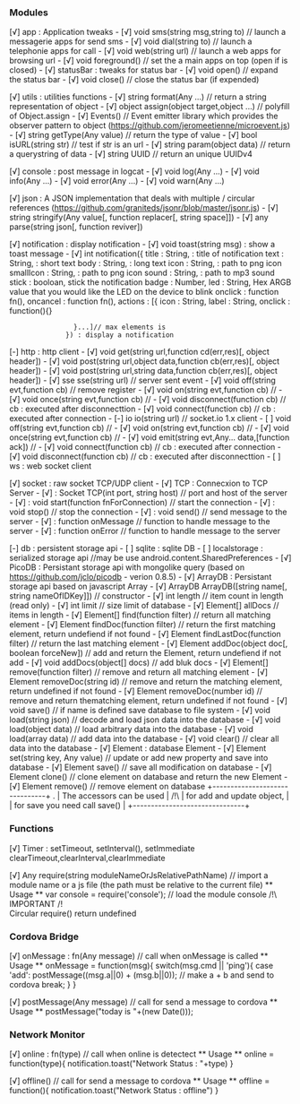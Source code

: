 ### Modules

[√]     app : Application tweaks
			- [√] void sms(string msg,string to) // launch a messagerie apps for send sms
			- [√] void dial(string to) // launch a telephonie apps for call
			- [√] void web(string url) // launch a web apps for browsing url
			- [√] void foreground() // set the a main apps on top (open if is closed)
			- [√] statusBar : tweaks for status bar
				- [√] void open() // expand the status bar
				- [√] void close() // close the status bar (if expended)

[√]		utils : utilities functions
			- [√] string format(Any ...) // return a string representation of object
			- [√] object assign(object target,object ...) // polyfill of Object.assign
			- [√] Events() // Event emitter library which provides the observer pattern to object (https://github.com/jeromeetienne/microevent.js)
			- [√] string getType(Any value) // return the type of value
			- [√] bool isURL(string str) // test if str is an url
			- [√] string param(object data) // return a querystring of data
			- [√] string UUID // return an unique UUIDv4

[√]    	console : post message in logcat
            - [√] void log(Any ...)
            - [√] void info(Any ...)
            - [√] void error(Any ...)
            - [√] void warn(Any ...)

[√]		json : A JSON implementation that deals with multiple / circular references (https://github.com/graniteds/jsonr/blob/master/jsonr.js)
			- [√] string stringify(Any value[, function replacer[, string space]])
			- [√] any parse(string json[, function reviver])

[√]		notification : display notification
			- [√] void toast(string msg) : show a toast message
			- [√] int notification({
					title : String, : title of notification
					text  : String, : short text
					body  : String, : long text
					icon  : String, : path to png icon
					smallIcon  : String, : path to png icon
					sound  : String, : path to mp3 sound
					stick  : booloan, stick the notification
					badge : Number, 
					led : String, Hex ARGB value that you would like the LED on the device to blink
					onclick : function fn(),
					oncancel : function fn(),
					actions : [{
						icon : String,
						label : String,
						onclick : function(){}

					}...]// max elements is
	    		  }) : display a notification

[-]    	http : http client
            - [√] void get(string url,function cd(err,res)[, object header])
            - [√] void post(string url,object data,function cb(err,res)[, object header])
            - [√] void post(string url,string data,function cb(err,res)[, object header])
            - [√] sse  sse(string url) // server sent event
				- [√] void off(string evt,function cb) // remove register
				- [√] void on(string evt,function cb) // 
				- [√] void once(string evt,function cb) //
				- [√] void disconnect(function cb) // cb : executed after disconnecttion
				- [√] void connect(function cb) // cb : executed after connection
			- [-] io   io(string url) // socket.io 1.x client
				- [ ] void off(string evt,function cb) //
				- [√] void on(string evt,function cb) //
				- [√] void once(string evt,function cb) //
				- [√] void emit(string evt,Any... data,[function ack]) //
				- [√] void connect(function cb) // cb : executed after connection
				- [√] void disconnect(function cb) // cb : executed after disconnecttion
		    - [ ] ws : web socket client

[√]    	socket : raw socket TCP/UDP client
		- [√] TCP : Connecxion to TCP Server
			- [√] : Socket 	TCP(int port, string host) // port and host of the server
			- [√] : void 	start(function fnForConnection) // start the connection
			- [√] : void 	stop() // stop the connection
			- [√] : void 	send() // send message to the server
			- [√] : function 	onMessage // function to handle message to the server
			- [√] : function 	onError // function to handle message to the server


[-]    	db : persistent storage api
		- [ ] sqlite : sqlite DB
		- [ ] localstorage : serialized storage api //may be use android.content.SharedPreferences
		- [√] PicoDB : Persistant storage api with mongolike query (based on https://github.com/jclo/picodb - verion 0.8.5)
		- [√] ArrayDB : Persistant storage api based on javascript Array
			- [√] ArrayDB   ArrayDB([string name[, string nameOfIDKey]]) // constructor
            - [√] int       length // item count in length (read only)
			- [√] int       limit // size limit of database
			- [√] Element[] allDocs // items in length
			- [√] Element[] find(function filter) // return all matching element
			- [√] Element   findDoc(function filter) // return the first matching element, return undefiend if not found
			- [√] Element   findLastDoc(function filter) // return the last matching element
			- [√] Element   addDoc(object doc[, boolean forceNew]) // add and return the Element, return undefiend if not add
			- [√] void      addDocs(object[] docs) // add bluk docs
			- [√] Element[] remove(function filter) // remove and return all matching element
			- [√] Element   removeDoc(string id) // remove and return the matching element, return undefined if not found
			- [√] Element   removeDoc(number id) // remove and return thematching element, return undefined if not found
			- [√] void      save() // if name is defined save database to file system
			- [√] void      load(string json) // decode and load json data into the database
			- [√] void      load(object data) // load arbitrary data into the database
            - [√] void      load(array data) // add data into the database
			- [√] void      clear() // clear all data into the database
			- [√] Element : database Element
				- [√] Element set(string key, Any value) // update or add new property and save into database
				- [√] Element save() // save all modification on database
				- [√] Element clone() // clone element on database and return the new Element
				- [√] Element remove() // remove element on database 
			        +-------------------------------+
                 .  | The accessors can be used     |
                /!\ | for add and update object,    |
                    | for save you need call save() |
                    +-------------------------------+

### Functions

[√]    	Timer : setTimeout, setInterval(), setImmediate
				clearTimeout,clearInterval,clearImmediate

[√]		Any require(string moduleNameOrJsRelativePathName) // import a module name or a js file (the path must be relative to the current file)
		** Usage **
		var console = require('console'); // load the module console
		/!\ IMPORTANT /!\
		Circular require() return undefined

### Cordova Bridge

[√]    	onMessage : fn(Any message) // call when onMessage is called
		 	** Usage **
    		onMessage = function(msg){
    			switch(msg.cmd || 'ping'){
    				case 'add':
    					postMessage((msg.a||0) + (msg.b||0)); // make a + b and send to cordova
    					break;
    			}
    		}

[√]    	postMessage(Any message) // call for send a message to cordova
    		** Usage **
    		postMessage("today is "+(new Date()));

### Network Monitor

[√]    	online : fn(type) // call when online is detectect
		 	** Usage **
    		online = function(type){
    			notification.toast("Network Status : "+type)
    		}

[√]    	offline() // call for send a message to cordova
    		** Usage **
    		offline = function(){
    			notification.toast("Network Status : offline")
    		}